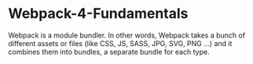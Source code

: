 # Webpack-4-Fundamentals
Webpack is a module bundler. In other words, Webpack takes a bunch of different assets or files (like CSS, JS, SASS, JPG, SVG, PNG …) and it combines them into bundles, a separate bundle for each type.
